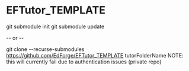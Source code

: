 ﻿# EFTutor_TEMPLATE


git submodule init
git submodule update

 -- or --
 
git clone --recurse-submodules https://github.com/EdForge/EFTutor_TEMPLATE tutorFolderName
NOTE: this will currently fail due to authentication issues (private repo)
